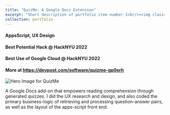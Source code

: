 ```yaml
---
title: "QuizMe: A Google Docs Extension"
excerpt: "Short description of portfolio item number 1<br/><<img class="five-three" src='https://erhuve.github.io/_pages/image-2.png'>"
collection: portfolio
---
```


#### AppsScript, UX Design

#### Best Potential Hack @ HackNYU 2022

#### Best Use of Google Cloud @ HackNYU 2022

#### More at <a href="https://devpost.com/software/quizme-gp0erh">https://devpost.com/software/quizme-gp0erh</a>

<img src='https://erhuve.github.io/_pages/image-2.png' alt="Hero Image for QuizMe">

A Google Docs add-on that empowers reading comprehension through generated quizzes. I did the UX research and design, and also coded the primary business-logic of retrieving and processing question-answer pairs, as well as the layout of the apps-script front end.
